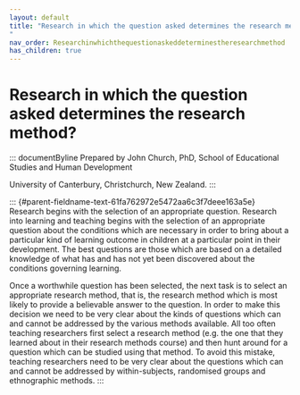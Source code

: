 ```yaml
---
layout: default
title: "Research in which the question asked determines the research method? 
"
nav_order: Researchinwhichthequestionaskeddeterminestheresearchmethod
has_children: true
---
```

# Research in which the question asked determines the research method? 


::: documentByline
Prepared by John Church, PhD, School of Educational Studies and Human
Development

University of Canterbury, Christchurch, New Zealand.
:::

::: {#parent-fieldname-text-61fa762972e5472aa6c3f7deee163a5e}
Research begins with the selection of an appropriate question. Research
into learning and teaching begins with the selection of an appropriate
question about the conditions which are necessary in order to bring
about a particular kind of learning outcome in children at a particular
point in their development. The best questions are those which are based
on a detailed knowledge of what has and has not yet been discovered
about the conditions governing learning.

Once a worthwhile question has been selected, the next task is to select
an appropriate research method, that is, the research method which is
most likely to provide a believable answer to the question. In order to
make this decision we need to be very clear about the kinds of questions
which can and cannot be addressed by the various methods available. All
too often teaching researchers first select a research method (e.g. the
one that they learned about in their research methods course) and then
hunt around for a question which can be studied using that method. To
avoid this mistake, teaching researchers need to be very clear about the
questions which can and cannot be addressed by within-subjects,
randomised groups and ethnographic methods.
:::
